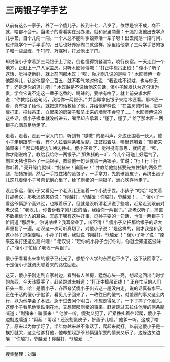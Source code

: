 # 三两银子学手艺

从前有这么一家子，养了一个傻儿子。长到十七、八岁了，依然是农不成，商不就，啥都不会干。当老子的看看实在没办法，就和家里商量：干脆打发他出去学点儿手艺，自个儿闯一闯。一个人总不能叫爹娘养活一辈子呀！出去闯荡一段时间，也许能学个一手半手的，日后也好养家糊口就这样，家里给他拿了三两学手艺的银子和一些盘缠，千叮咛、万嘱咐，打发他出了门。

却说傻小子拿着那三两银子上了路，倒也懂得饥餐渴饮，晓行夜宿。一天走到一个地方，正赶上一户人家盖房。只听木匠师傅喊：“打正中檩吊正线！” 傻小子听了这话，觉得挺新鲜，就上前问那木匠：“唉，你才刚几说的是啥？” 木匠师傅一看他那样儿，认定他是个二百五，就不客气地对他说：“我说啥不说啥，也与你无干，还是走你的道儿吧！” 木匠越是不说给他这句话，傻小子越发认为这句话为贵，学会它说不定这一辈子吃香的、喝辣的，要啥有啥了。就上前央求木匠说：“你教给我这句话，我给你一两银子。” 并当即拿出银子来给木匠看。那木匠一看，真有银子给他，就把这句话教给了他，并给他解释说：“在盖房的时候，把中檩打正，把线吊正，立起来的房架子和垒出来的墙就不会歪了……” 木匠师傅说的这些话，傻小子根本就没听进去，嘴里却应承着：“懂了，懂了。” 给了那木匠一两银子心满意足地走了。

走着，走着，走到一家人门口，听到有 “嗷嗷” 的猪叫声，旁边还围着一伙人。傻小子走到跟前一看，有个人拉着两条猪后腿，正鼓捣着啥，嘴里还喊着：“劁猪来骗蛋来！” 那口猪是边叫唤边挣扎。傻小子看了，觉得挺有意思，就问道：“唉，你才刚说啥了，教给我给你一两银子。” 那焦猪的一听，今儿个可碰上好运气了，劁三天猪也挣不了一两银子，教给他一句话就给一两银子。忙说：“行！行！行！你听着。” 亮开嗓门就喊：“魝猪来！骗蛋来！” 并教给他劁猪要先拉住猪的两条后腿，把猪按倒，然后一手拽住猪的蛋包子，一手拿刀，先割破蛋皮子，再挤出蛋子儿这几着傻小子可真记到心里了，给了劁猪的一两银子，满心欢喜地走了。

没走多远，傻小子又看见一个老汉儿正追着一个小孩子耍。小孩子 “哈哈” 地笑着打那老汉，那老汉边笑边说：“你越打，爷越爱！你越打，爷越爱！……” 傻小子一看这爷俩那个高兴劲，也跟着乐了，但就是没听清老汉说了些啥，赶紧走到跟前对老汉说：“老汉儿，你告诉我才刚儿说的话，我给你一两银子。” 那老汉听了，简直不敢相信个人的耳朵。天底下哪有这种好事，逗孙子耍的一句话，也值一两银子？忙问道 “那后生，你说啥哩？我耳朵聋了，听不清！” 傻小子又把那给银子的话大声重复了一遍。老汉这一次可听真切了，对傻小子说：“是这样的，刚才我是和我这小孙子逗架耍哩，小孙子打我，我就说 ‘你越打，爷越爱’！” 傻小子听了说：“原来这挨打还这么高兴哩！” 老汉说：“赶你的小孙子会打你时，你就会知道这滋味了。” 傻小子忙给了老汉一两银子。

傻小子看看出来拿的银子已花光了，想想个人学的东西也不少了，这下该回家了。于是傻小子就调头顺着来的路往回走。

这天，傻小子刚走到自家村边，看到有人盖房，猛然心头一亮，想起这回出门时学的东西，今天该露手了。赶紧跑过去喊道：“打正中檩吊正线！” 正在忙活的人们扭头一看，哈！是傻小子，齐声夸奖傻小子出去这一趟没白走，说的话真有水平。正在干活的傻小子他爹，看见儿子回来了，一改往日的傻气，对盖房的事又这么内行，以为他学会了木匠，急于过去问个明白。不想走得急了，一下子摔了个跟头。这傻小子看见他爹跌倒在地，又想起那劁猪的事来。赶紧跑过去拉住他爹的两条腿喊道：“劁猪来！骗蛋来！” 他爹一听，傻劲又犯了，赶紧挣扎着往起爬，傻小子边劁边嚷道：“甭起！甭起！还没割蛋皮子，挤蛋子儿哩。” 他爹一听，这成了啥了，原来以为你学好了，半年你越来越不象话了，爬起来就打。以前这傻小子是一挨打就哭，这会他爹打他，他却想起那爷孙俩逗架耍的情景又乐了，边躲边笑边嚷：“你越打，爷越爱！你越打，爷越爱……”

---

搜集整理：刘海
